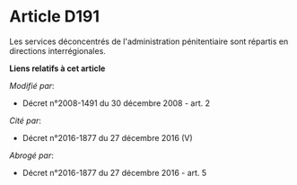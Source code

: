 # Article D191

Les services déconcentrés de l'administration pénitentiaire sont répartis en directions interrégionales.

**Liens relatifs à cet article**

_Modifié par_:

  - Décret n°2008-1491 du 30 décembre 2008 - art. 2

_Cité par_:

  - Décret n°2016-1877 du 27 décembre 2016 (V)

_Abrogé par_:

  - Décret n°2016-1877 du 27 décembre 2016 - art. 5
